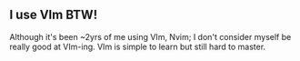 ## I use VIm BTW!
Although it's been ~2yrs of me using VIm, Nvim; I don't consider myself be really good at VIm-ing. 
VIm is simple to learn but still hard to master. 
